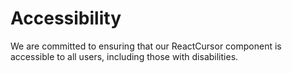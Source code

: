 # Accessibility

We are committed to ensuring that our ReactCursor component is accessible to all users, including those with disabilities.
